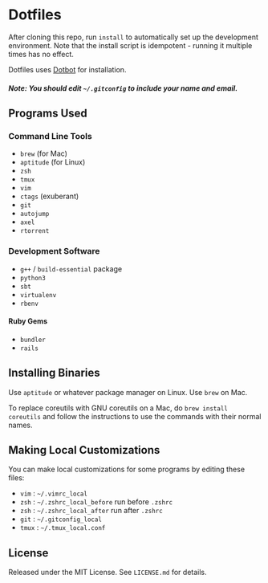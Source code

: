 Dotfiles
========

After cloning this repo, run `install` to automatically set up the
development environment. Note that the install script is idempotent - running
it multiple times has no effect.

Dotfiles uses [Dotbot][dotbot] for installation.

##### Note: You should edit `~/.gitconfig` to include your name and email.

Programs Used
-------------

### Command Line Tools

* `brew` (for Mac)
* `aptitude` (for Linux)
* `zsh`
* `tmux`
* `vim`
* `ctags` (exuberant)
* `git`
* `autojump`
* `axel`
* `rtorrent`

### Development Software

* `g++` / `build-essential` package
* `python3`
* `sbt`
* `virtualenv`
* `rbenv`

#### Ruby Gems

* `bundler`
* `rails`

Installing Binaries
-------------------

Use `aptitude` or whatever package manager on Linux. Use `brew` on Mac.

To replace coreutils with GNU coreutils on a Mac, do `brew install coreutils`
and follow the instructions to use the commands with their normal names.

Making Local Customizations
---------------------------

You can make local customizations for some programs by editing these files:

* `vim` : `~/.vimrc_local`
* `zsh` : `~/.zshrc_local_before` run before `.zshrc`
* `zsh` : `~/.zshrc_local_after` run after `.zshrc`
* `git` : `~/.gitconfig_local`
* `tmux` : `~/.tmux_local.conf`

License
-------

Released under the MIT License. See `LICENSE.md` for details.

[dotbot]: https://github.com/anishathalye/dotbot
